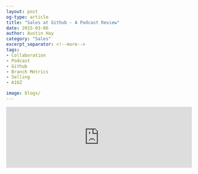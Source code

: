 ```yaml
---
layout: post
og-type: article
title: "Sales at Github - A Podcast Review"
date: 2015-03-06
author: Austin Hay
category: "Sales"
excerpt_separator: <!--more-->
tags:
- Collaboration
- Podcast
- Github
- Branch Metrics
- Selling
- A16Z

image: blogs/
---
```


<iframe width="100%" height="166" scrolling="no" frameborder="no" src="https://w.soundcloud.com/player/?url=https%3A//api.soundcloud.com/tracks/194421673&amp;color=ff5500&amp;auto_play=false&amp;hide_related=false&amp;show_comments=true&amp;show_user=true&amp;show_reposts=false"></iframe>



